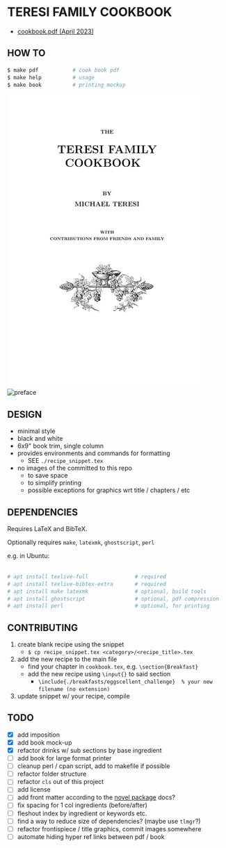 # TERESI FAMILY COOKBOOK

- [cookbook.pdf (April 2023)](https://github.com/teresi/teresi.github.io/blob/master/cookbook/archive/cookbook_20230402.pdf)


## HOW TO

```bash
$ make pdf           # cook book pdf
$ make help          # usage
$ make book          # printing mockup
```

![title](https://github.com/teresi/teresi.github.io/blob/master/title.png)
![preface](https://github.com/teresi/teresi.github.io/blob/master/preface.png)


## DESIGN
- minimal style
- black and white
- 6x9" book trim, single column
- provides environments and commands for formatting
    - SEE `./recipe_snippet.tex`
- no images of the committed to this repo
    - to save space
    - to simplify printing
    - possible exceptions for graphics wrt title / chapters / etc


## DEPENDENCIES
Requires LaTeX and BibTeX.

Optionally requires `make`, `latexmk`, `ghostscript`, `perl`

e.g. in Ubuntu:
```bash

# apt install texlive-full               # required
# apt install texlive-bibtex-extra       # required
# apt install make latexmk               # optional, build tools
# apt install ghostscript                # optional, pdf compression
# apt install perl                       # optional, for printing
```

## CONTRIBUTING

1. create blank recipe using the snippet
    - `$ cp recipe_snippet.tex <category>/<recipe_title>.tex`
2. add the new recipe to the main file
    - find your chapter in `cookbook.tex`, e.g. `\section{Breakfast}`
    - add the new recipe using `\input{}` to said section
        - `\include{./breakfasts/eggscellent_challenge}  % your new filename (no extension)`
3. update snippet w/ your recipe, compile


## TODO

- [x] add imposition
- [x] add book mock-up
- [x] refactor drinks w/ sub sections by base ingredient
- [ ] add book for large format printer
- [ ] cleanup perl / cpan script, add to makefile if possible
- [ ] refactor folder structure
- [ ] refactor `cls` out of this project
- [ ] add license
- [ ] add front matter according to the [novel package](https://mirror2.sandyriver.net/pub/ctan/macros/luatex/latex/novel/doc/novel-documentation.html) docs?
- [ ] fix spacing for 1 col ingredients (before/after)
- [ ] fleshout index by ingredient or keywords etc.
- [ ] find a way to reduce size of dependencies? (maybe use `tlmgr`?)
- [ ] refactor frontispiece / title graphics, commit images somewhere
- [ ] automate hiding hyper ref links between pdf / book
